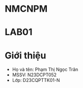 # NMCNPM

# LAB01
# Giới thiệu
- Họ và tên: Phạm Thị Ngọc Trân
- MSSV: N23DCPT052
- Lớp: D23CQPTTK01-N
